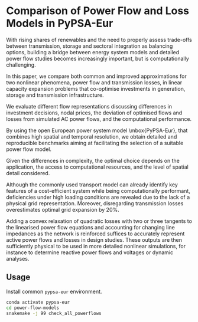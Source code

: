 # Comparison of Power Flow and Loss Models in PyPSA-Eur

With rising shares of renewables and the need to properly
assess trade-offs between transmission, storage and sectoral integration as balancing options,
building a bridge between energy system models and detailed power flow
studies becomes increasingly important, but is computationally challenging.

In this paper, we compare both common and improved
approximations for two nonlinear phenomena,
power flow and transmission losses, in linear capacity expansion problems
that co-optimise investments in generation, storage and transmission infrastructure.

We evaluate different flow representations discussing differences in investment decisions,
nodal prices, the deviation of optimised flows and losses
from simulated AC power flows, and the computational performance.

By using the open European power system model \mbox{PyPSA-Eur}, 
that combines high spatial and temporal resolution,
we obtain detailed and reproducible benchmarks aiming at
facilitating the selection of a suitable power flow model.

Given the differences in complexity, the optimal choice
depends on the application, the access to computational
resources, and the level of spatial detail considered.

Although the commonly used transport model can already identify key features
of a cost-efficient system while being computationally performant,
deficiencies under high loading conditions are revealed
due to the lack of a physical grid representation.
Moreover, disregarding transmission losses overestimates optimal grid expansion by 20\%.

Adding a convex relaxation of quadratic losses with two or three tangents to the linearised
power flow equations and accounting for changing line impedances as the network is reinforced
suffices to accurately represent active power flows and losses in design studies.
These outputs are then sufficiently physical to be used in more detailed nonlinear simulations,
for instance to determine reactive power flows and voltages or dynamic analyses.

## Usage

Install common `pypsa-eur` environment.

```sh
conda activate pypsa-eur
cd power-flow-models
snakemake -j 99 check_all_powerflows
```